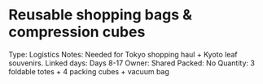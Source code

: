 # Reusable shopping bags & compression cubes

Type: Logistics
Notes: Needed for Tokyo shopping haul + Kyoto leaf souvenirs. Linked days: Days 8-17 Owner: Shared
Packed: No
Quantity: 3 foldable totes + 4 packing cubes + vacuum bag
